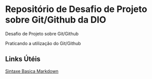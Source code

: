 # Repositório de Desafio de Projeto sobre Git/Github da DIO
Desafio de Projeto sobre Git/Github

Praticando a utilização do Git/Github

## Links Útéis

[Sintaxe Basica Markdown](https://www.markdownguide.org/basic-syntax/)
